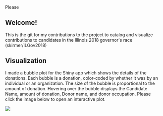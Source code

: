 Please 
## Welcome!
This is the git for my contributions to the project to catalog and visualize contributions to 
candidates in the Illinois 2018 governor's race (skirmer/ILGov2018)

## Visualization
I made a bubble plot for the Shiny app which shows the details of the donations. Each bubble is a donation, color-coded by whether it was by an individual or an organization. The size of the bubble is proportional to the amount of donation. Hovering over the bubble displays the Candidate Name, amount of donation, Donor name, and donor occupation. Please click the image below to open an interactive plot.


[<img src = "https://sangsomwork.github.io/ILGov2018/Bubbleplot.png">](https://sangsomwork.github.io/ILGov2018/Plot.html)
